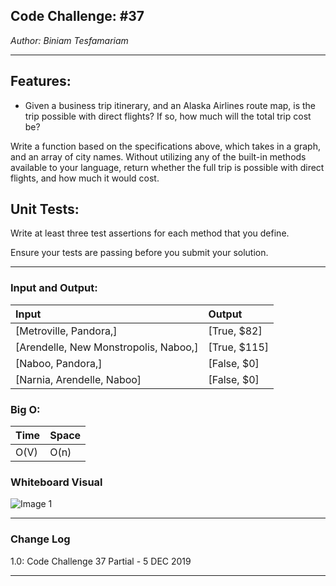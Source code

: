 ## Code Challenge: #37    
*Author: Biniam Tesfamariam*

---


## Features:  
- Given a business trip itinerary, and an Alaska Airlines route map, is the trip possible with direct flights? If so, how much will the total trip cost be?

Write a function based on the specifications above, which takes in a graph, and an array of city names.
 Without utilizing any of the built-in methods available to your language, return whether the full trip is possible with direct flights, and how much it would cost.  
## Unit Tests:
Write at least three test assertions for each method that you define.  

Ensure your tests are passing before you submit your solution.  

---
### Input and Output:  
| Input |  Output |
| :----------- | :----------- |
[Metroville, Pandora,] | [True, $82] | 
[Arendelle, New Monstropolis, Naboo,] | [True, $115] | 
[Naboo, Pandora,] | [False, $0] | 
[Narnia, Arendelle, Naboo] | [False, $0] | 



### Big O:  
| Time |  Space |
| :----------- | :----------- |
 O(V) | O(n) | 


### Whiteboard Visual
![Image 1]()

---

### Change Log
 
1.0: Code Challenge 37 Partial - 5 DEC 2019  


---